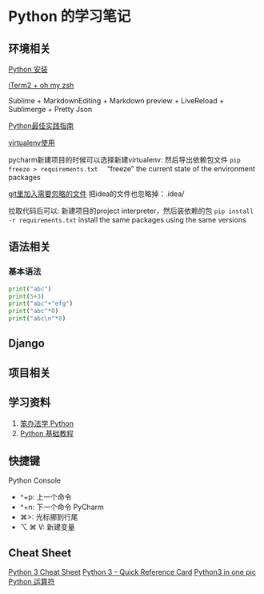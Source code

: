 Python 的学习笔记
====
## 环境相关
[Python 安装](https://pythonguidecn.readthedocs.io/zh/latest/starting/install3/osx.html)

[iTerm2 + oh my zsh](https://www.jianshu.com/p/9c3439cc3bdb)

Sublime + MarkdownEditing + Markdown preview + LiveReload + Sublimerge + Pretty Json

[Python最佳实践指南](https://pythonguidecn.readthedocs.io/zh/latest/)

[virtualenv使用](https://packaging.python.org/guides/installing-using-pip-and-virtualenv/)

pycharm新建项目的时候可以选择新建virtualenv:
然后导出依赖包文件
```pip freeze > requirements.txt  ```
“freeze” the current state of the environment packages

[git里加入需要忽略的文件](https://github.com/github/gitignore/blob/master/Python.gitignore)
把idea的文件也忽略掉：.idea/

拉取代码后可以:
新建项目的project interpreter，然后装依赖的包
```pip install -r requirements.txt```
install the same packages using the same versions

## 语法相关

### 基本语法
```python
print("abc")
print(5+3)
print("abc"+"efg")
print("abc"*8)
print("abc\n"*8)
```

## Django

## 项目相关

## 学习资料
1. [笨办法学 Python](https://learnpythonthehardway.org/python3/preface.html)
2. [Python 基础教程](http://www.runoob.com/python/python-tutorial.html)

## 快捷键
Python Console
+ ^+p: 上一个命令
+ ^+n: 下一个命令
PyCharm
+ ⌘>:  光标挪到行尾
+ ⌥ ⌘ V: 新建变量

## Cheat Sheet
[Python 3 Cheat Sheet](https://perso.limsi.fr/pointal/_media/python:cours:mementopython3-english.pdf)
[Python 3 – Quick Reference Card](https://www.cs.put.poznan.pl/csobaniec/software/python/py-qrc.html)
[Python3 in one pic](https://github.com/coodict/python3-in-one-pic/blob/master/README.md)
[Python 运算符](http://www.runoob.com/python/python-operators.html)